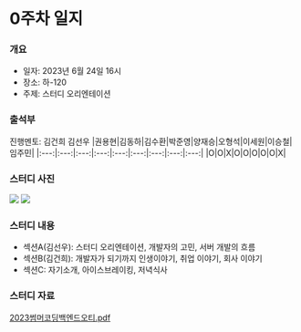 # 0주차 일지
### 개요
- 일자: 2023년 6월 24일 16시
- 장소: 하-120
- 주제: 스터디 오리엔테이션
### 출석부
진행멘토: 김건희 김선우
|권용현|김동하|김수환|박준영|양재승|오형석|이세원|이승철|임주민|
|:---:|:---:|:---:|:---:|:---:|:---:|:---:|:---:|:---:|
|O|O|X|O|O|O|O|O|X|
### 스터디 사진
<img src = "https://velog.velcdn.com/images/xeonu/post/c009b983-d73e-4199-8b18-7f77a5a64f80/image.png"/>
<img src = "https://velog.velcdn.com/images/xeonu/post/d8436a90-803c-40b0-b2b2-ab2c4527e1fd/image.png"/>

### 스터디 내용
- 섹션A(김선우): 스터디 오리엔테이션, 개발자의 고민, 서버 개발의 흐름
- 섹션B(김건희): 개발자가 되기까지 인생이야기, 취업 이야기, 회사 이야기
- 섹션C: 자기소개, 아이스브레이킹, 저녁식사

### 스터디 자료
[2023썸머코딩백엔드오티.pdf](https://github.com/LandvibeDev/2023-Server-SummerCoding/files/11856518/2023.pdf)
